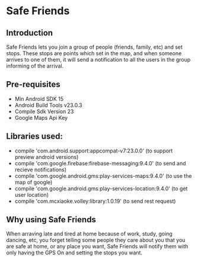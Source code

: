 # Safe Friends

## Introduction
Safe Friends lets you join a group of people (friends, family, etc) and set stops. These stops are points which set in the map, and when someone arrives to one of them, it will send a notification to all the users in the group informing of the arrival.

## Pre-requisites
* Min Android SDK 15
* Android Build Tools v23.0.3
* Compile Sdk Version 23
* Google Maps Api Key

## Libraries used:
* compile 'com.android.support:appcompat-v7:23.0.0' (to support preview android versions)
* compile 'com.google.firebase:firebase-messaging:9.4.0' (to send and recieve notifications)
* compile 'com.google.android.gms:play-services-maps:9.4.0' (to use the map of google)
* compile 'com.google.android.gms:play-services-location:9.4.0' (to get user location)
* compile 'com.mcxiaoke.volley:library:1.0.19' (to send rest request)


## Why using Safe Friends
When arraving late and tired at home because of work, study, going dancing, etc, you forget telling some people they care about you that you are safe at home, or any place you want, Safe Friends will notify them with only having the GPS On and setting the stops you want.
